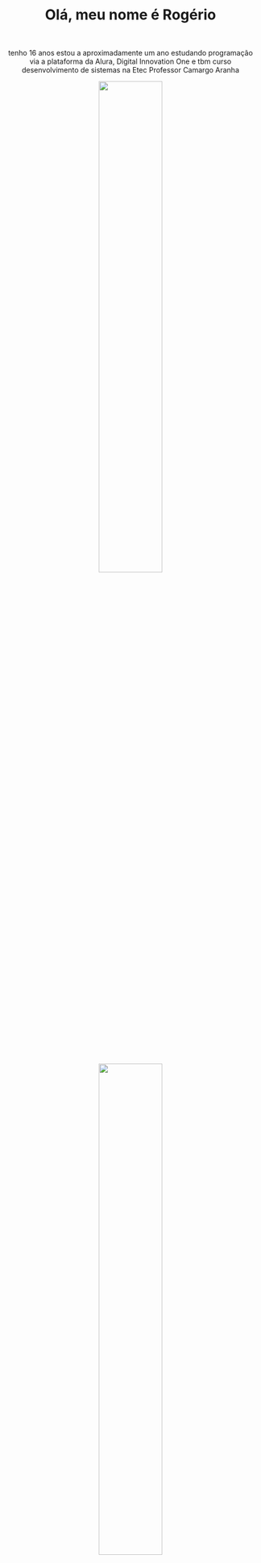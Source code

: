 

<div align="center">
  <h1 style="text-align:center;">Olá, meu nome é Rogério</h1><br>
  <p>tenho 16 anos estou a aproximadamente um ano estudando programação via a plataforma da Alura, Digital Innovation One e tbm curso desenvolvimento de sistemas na Etec Professor Camargo Aranha</p>
  <a href="https://github.com/rrbooon">
  <img height="50%" src="https://github-readme-stats.vercel.app/api?username=rrbooon&show_icons=true&theme=midnight-purple&include_all_commits=true&count_private=true"/>
  <img height="50%" src="https://github-readme-stats.vercel.app/api/top-langs/?username=rrbooon&layout=compact&langs_count=7&theme=midnight-purple"/>
</div>

